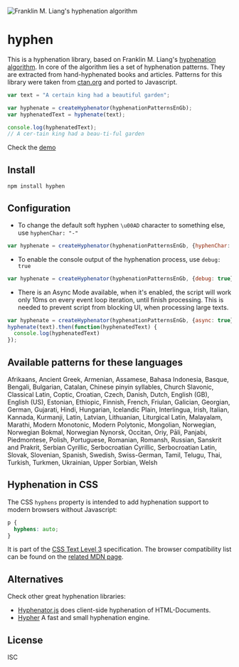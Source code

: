 ![Franklin M. Liang's hyphenation algorithm](https://ytiurin.github.io/hyphen/01.png)

hyphen
======
This is a hyphenation library, based on Franklin M. Liang's [hyphenation algorithm](https://tug.org/docs/liang/ "Frank Liang wrote his Stanford Ph.D. thesis on a hyphenation algorithm that is standard in TeX, and has been adapted to numerous languages."). In core of the algorithm lies a set of hyphenation patterns. They are extracted from hand-hyphenated books and articles. Patterns for this library were taken from [ctan.org](https://ctan.org/ "The Comprehensive TEX Archive Network (CTAN) is the central place for all kinds of material around TEX.") and ported to Javascript.

```javascript
var text = "A certain king had a beautiful garden";

var hyphenate = createHyphenator(hyphenationPatternsEnGb);
var hyphenatedText = hyphenate(text);

console.log(hyphenatedText);
// A cer-tain king had a beau-ti-ful garden
```

Check the <a href="https://jsfiddle.net/ytiurin/ctwwwL0f/" target="_blank">demo</a>

Install
-------
```
npm install hyphen
```

Configuration
-------------
- To change the default soft hyphen `\u00AD` character to something else, use `hyphenChar: "-"`
```javascript
var hyphenate = createHyphenator(hyphenationPatternsEnGb, {hyphenChar: '-'});
```

- To enable the console output of the hyphenation process, use `debug: true`
```javascript
var hyphenate = createHyphenator(hyphenationPatternsEnGb, {debug: true});
```

- There is an Async Mode available, when it's enabled, the script will work only 10ms on every event loop iteration, until finish processing. This is needed to prevent script from blocking UI, when processing large texts.
```javascript
var hyphenate = createHyphenator(hyphenationPatternsEnGb, {async: true});
hyphenate(text).then(function(hyphenatedText) {
  console.log(hyphenatedText)
});
```

Available patterns for these languages
--------------------------------
Afrikaans, Ancient Greek, Armenian, Assamese, Bahasa Indonesia, Basque, Bengali, Bulgarian, Catalan, Chinese pinyin syllables, Church Slavonic, Classical Latin, Coptic, Croatian, Czech, Danish, Dutch, English (GB), English (US), Estonian, Ethiopic, Finnish, French, Friulan, Galician, Georgian, German, Gujarati, Hindi, Hungarian, Icelandic Plain, Interlingua, Irish, Italian, Kannada, Kurmanji, Latin, Latvian, Lithuanian, Liturgical Latin, Malayalam, Marathi, Modern Monotonic, Modern Polytonic, Mongolian, Norwegian, Norwegian Bokmal, Norwegian Nynorsk, Occitan, Oriy, Pāli, Panjabi, Piedmontese, Polish, Portuguese, Romanian, Romansh, Russian, Sanskrit and Prakrit, Serbian Cyrillic, Serbocroatian Cyrillic, Serbocroatian Latin, Slovak, Slovenian, Spanish, Swedish, Swiss-German, Tamil, Telugu, Thai, Turkish, Turkmen, Ukrainian, Upper Sorbian, Welsh


Hyphenation in CSS
------------------
The CSS `hyphens` property is intended to add hyphenation support to modern browsers without Javascript:
```css
p {
  hyphens: auto;
}
```
It is part of the [CSS Text Level 3](https://drafts.csswg.org/css-text-3/#hyphens-property) specification. The browser compatibility list can be found on the [related MDN page](https://developer.mozilla.org/en-US/docs/Web/CSS/hyphens).

Alternatives
------------
Check other great hyphenation libraries:

- [Hyphenator.js](http://mnater.github.io/Hyphenator/) does client-side hyphenation of HTML-Documents.
- [Hypher](https://github.com/bramstein/hypher) A fast and small hyphenation engine.

License
-------
ISC
